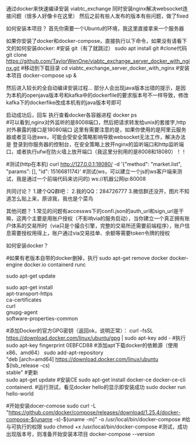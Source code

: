 通过docker来快速编译安装 viabtc_exchange 
同时安装nginx解决websocket连接问题（很多人好像卡在这里）
然后之前有些人发布的版本有些问题，做了fixed


如何安装本项目？
首先你需要一个Ubuntu的环境，我这里直接拿来一个服务器

如果你安装了docker和docker-compose，直接执行以下命令，如果没有请看下文的如何安装docker:
#安装 git（有了就跳过）
sudo apt install git
#clone代码
git clone https://github.com/TaylorWenOne/viabtc_exchange_server_docker_with_nginx.git
#移动到下载目录
cd viabtc_exchange_server_docker_with_nginx
#安装本项目
docker-compose up &

然后进入较长的全自动编译安装过程...
部分人会出现java版本出错的提示，是因为本机的openjava版本号和kafka中的dockerfile的要求版本号不一样导致，修改kafka下的dockerfike改成本机有的java版本号即可

启动成功后，回车
执行查看docker各容器进程
docker ps  
#可以看到,nginx对外监听的是8008端口，然后把请求转发给unix的套接字,http对外暴露的接口是18080端口
这里有需要注意的是，如果你使用的是阿里云服务器或者亚马逊aws，可能会受安全策略影响导致websocket无法工作，解决办法是
登录到你服务器的控制台，在安全策略上放开nginx的监听端口和http监听端口，或者执行ufw在防火墙上放开端口（我这里分别用的是8008和18080）！！

#测试(http在本机)
curl  http://127.0.0.1:18080/ -d '{"method": "market.list", "params": [], "id": 1516681174}'
#测试(ws，可以建立一个js的ws客户端来测试，我是通过一个前端代码来访问的)
ws://机器公网ip:80008

共同讨论？
1.建个QQ群吧：
2.我的QQ：284726777
3.微信群还没开，图片不知道怎么贴上来，原谅我，我也是个菜鸟

其他问题？
1.常见的问题有accessws下的confi.json的auth_url和sign_url是干嘛，这两个主要是用账户授权（不影响via的服务启动），当你建立一个真正拥有账户体系的交易所时（via只是个撮合引擎，完整的交易所还需要前端程序），账户信息需要授权用得上，账户通过via交易挂单、余额等需要token令牌的授权








如何安装docker？

#如果有老版本自带的docker删掉，执行
sudo apt-get remove docker docker-engine docker.io containerd runc

sudo apt-get update

sudo apt-get install \
    apt-transport-https \
    ca-certificates \
    curl \
    gnupg-agent \
    software-properties-common
    
#添加Docker的官方GPG密钥（返回ok，说明正常）：
curl -fsSL https://download.docker.com/linux/ubuntu/gpg | sudo apt-key add -
#执行
sudo apt-key fingerprint 0EBFCD88
#添加apt下载docker的依赖源（使用x86、amd64）
sudo add-apt-repository \
   "deb [arch=amd64] https://download.docker.com/linux/ubuntu \
   $(lsb_release -cs) \
   stable"
 #更新  
 sudo apt-get update
 #安装CE
 sudo apt-get install docker-ce docker-ce-cli containerd.
 #运行测试，看见docker  hello的显示即安装成功
 sudo docker run hello-world
 
 #开始安装docer-comose
 sudo curl -L "https://github.com/docker/compose/releases/download/1.25.4/docker-compose-$(uname -s)-$(uname -m)" -o /usr/local/bin/docker-compose
 #给与可执行的权限
 sudo chmod +x /usr/local/bin/docker-compose
 #测试，成功出现版本号，则准备开始安装本项目
 docker-compose --version
 
